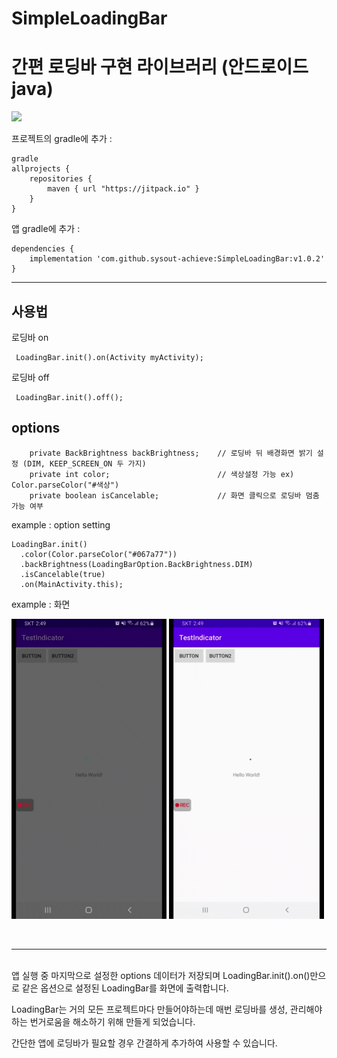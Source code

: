 # SimpleLoadingBar
# 간편 로딩바 구현 라이브러리 (안드로이드 java)

[![](https://jitpack.io/v/sysout-achieve/SimpleLoadingBar.svg)](https://jitpack.io/#sysout-achieve/SimpleLoadingBar)


프로젝트의 gradle에 추가 :

```
gradle
allprojects {
    repositories {
        maven { url "https://jitpack.io" }
    }
}
```
앱 gradle에 추가 :

```
dependencies {  
    implementation 'com.github.sysout-achieve:SimpleLoadingBar:v1.0.2'
}
```

<hr>

## 사용법

로딩바 on
```
 LoadingBar.init().on(Activity myActivity);
```

로딩바 off
```
 LoadingBar.init().off();
```

## options
```
    private BackBrightness backBrightness;    // 로딩바 뒤 배경화면 밝기 설정 (DIM, KEEP_SCREEN_ON 두 가지)
    private int color;                        // 색상설정 가능 ex) Color.parseColor("#색상")
    private boolean isCancelable;             // 화면 클릭으로 로딩바 멈춤 가능 여부
```

example : option setting
```
LoadingBar.init()
  .color(Color.parseColor("#067a77"))
  .backBrightness(LoadingBarOption.BackBrightness.DIM)
  .isCancelable(true)
  .on(MainActivity.this);
``` 

example : 화면

![샘플](https://github.com/sysout-achieve/SimpleLoadingBar/blob/master/loadingbar_sample1.gif)
![샘플](https://github.com/sysout-achieve/SimpleLoadingBar/blob/master/loadingbar_sample2.gif)

<br>
<hr>
<br>
앱 실행 중 마지막으로 설정한 options 데이터가 저장되며 LoadingBar.init().on()만으로 같은 옵션으로 설정된 LoadingBar를 화면에 출력합니다.

LoadingBar는 거의 모든 프로젝트마다 만들어야하는데 매번 로딩바를 생성, 관리해야하는 번거로움을 해소하기 위해 만들게 되었습니다.

간단한 앱에 로딩바가 필요할 경우 간결하게 추가하여 사용할 수 있습니다.
